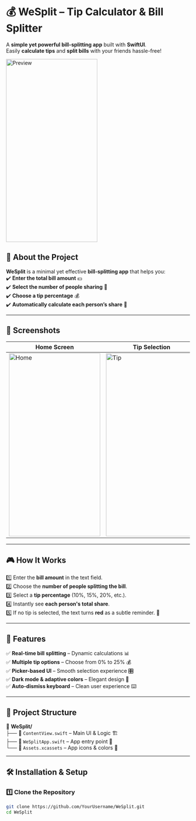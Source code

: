 # 💰 WeSplit – Tip Calculator & Bill Splitter

A **simple yet powerful bill-splitting app** built with **SwiftUI**.  
Easily **calculate tips** and **split bills** with your friends hassle-free!  

<img src="https://github.com/user-attachments/assets/2a9f9094-391c-4afb-83d6-177b781ca2b5" alt="Preview" width="250" height="500">

## 📖 About the Project  
**WeSplit** is a minimal yet effective **bill-splitting app** that helps you:  
✔️ **Enter the total bill amount** 💵  
✔️ **Select the number of people sharing** 👥  
✔️ **Choose a tip percentage** 💰  
✔️ **Automatically calculate each person’s share** 🎯  

---

## 📸 Screenshots  
| Home Screen | Tip Selection | Total Breakdown |  
|------------|--------------|-----------------|  
| <img src="https://github.com/user-attachments/assets/06aeb41f-952a-4a7a-ba65-c6ad8af99612" alt="Home" width="250" height="500"> | <img src="https://github.com/user-attachments/assets/45890cb0-1e52-418d-b1e7-33356c0f7846" alt="Tip" width="250" height="500"> | <img src="https://github.com/user-attachments/assets/70f7ff00-db70-45bf-9181-f9abe8d4096c" alt="Total" width="250" height="500"> |  

---

## 🎮 How It Works  
1️⃣ Enter the **bill amount** in the text field.  
2️⃣ Choose the **number of people splitting the bill**.  
3️⃣ Select a **tip percentage** (10%, 15%, 20%, etc.).  
4️⃣ Instantly see **each person's total share**.  
5️⃣ If no tip is selected, the text turns **red** as a subtle reminder. 🚨  

---

## 🚀 Features  
✅ **Real-time bill splitting** – Dynamic calculations 📊  
✅ **Multiple tip options** – Choose from 0% to 25% 💰  
✅ **Picker-based UI** – Smooth selection experience 🎛  
✅ **Dark mode & adaptive colors** – Elegant design 🌙  
✅ **Auto-dismiss keyboard** – Clean user experience ⌨️  

---

## 📂 Project Structure  
📁 **WeSplit/**  
├── 📄 `ContentView.swift` – Main UI & Logic 🏗  
├── 📄 `WeSplitApp.swift` – App entry point 🚀  
└── 📄 `Assets.xcassets` – App icons & colors 🎨  

---

## 🛠 Installation & Setup  

### 1️⃣ Clone the Repository  
```bash
git clone https://github.com/YourUsername/WeSplit.git
cd WeSplit
